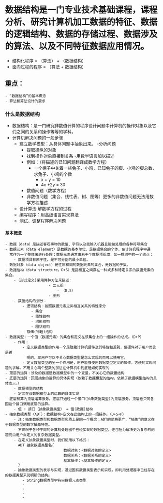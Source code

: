 # 数据结构是一门专业技术基础课程，课程分析、研究计算机加工数据的特征、数据的逻辑结构、数据的存储过程、数据涉及的算法、以及不同特征数据应用情况。
- 结构化程序 = （算法） + （数据结构）
- 面向过程的程序 = （算法 + 数据结构）
## 重点：
    - “数据结构”的基本概念
    - 算法和算法设计的要求
### 什么是数据结构
- 数据结构：是一门研究非数值计算的程序设计问题中计算机的操作对象以及它们之间的关系和操作等等的学科。
- 计算机解决问题的一般步骤
    - 建立数学模型：从具体问题中抽象出来。
        -分析问题
        - 提取操纵的对象
        - 找到操作对象直接到关系
        -用数学语言加以描述
        - 例如：（将描述的已知问题翻译成数学方程）
            - 一个棚子中关着一些兔子、小鸡，已知兔子的脚、小鸡的脚总数，求兔子、小鸡的个数
                - x + y = 10
                - 4x +2y = 30
        - 数值问题（数学方程）
        - 非数值问题（集合、线性表、树、图等）更多的非数值问题无法用数学方程描述
    - 设计算法:解数学方程的过程
    - 编写程序：用高级语言实现算法
    - 测试、调整程序解决问题
#### 基本概念
    - 数据（data）是描述客观事物的数值、字符以及能输入机器且能被处理的各种符号集合
    - 数据元素（data element）是数据的基本单位，是数据集合的个体，在计算机程序中通
      常作为一个整体来进行处理；数据元素通常由若干个数据项组成，如一棵树中的一个结点；
        - 数据项具有原子性，是不可分割的最小单位。
    - 数据对象（data object）是性质相同的数据元素的集合，是数据的子集。
    - 数据结构（data structure，D+S）是指相互之间存在一种或多种特定关系的数据元素的集合。
        - (形式定义)采用两种方法来描述：
                        - 二元组
                            - （D,S）
                        - 图形
        - 数据结构的划分：
            - 逻辑结构：按照数据元素之间相互关系的特性来分
                - 集合
                - 线性结构
                - 树形结构
                - 图状结构
            - 存储(物理)结构
    - 数据类型：一个值（数据元素）的集合和定义在该集合上的一组操作的总成。（D+P）
        - 作用：  
            - 定义数据类型的作用一个是隐藏计算机硬件及其特性和差别，使硬件对于用户而言是透
              明的，即用户可以不关心数据类型是怎么实现的而可以使用它。
            - 定义数据类型的另一个作用是，用户能够使用数据类型定义的操作，方便的实现问题的求解。不用关心两个整数的加法在计算机中到底是如何实现的
    - 顶层的运算：涉及的数据是数据模型中的一个变量，不关心它的数据结构
    - 底层的运算：顶层抽象的运算的具体实现（依赖于数据模型的结构，依赖于数据模型结构的具体表示。）
        - 数据模型的结构
        - 定义在该数据模型上的运算的具体实现
    - 底层预算为顶层运算服务，底层只通过一个接口(抽象数据类型)为顶层服务，顶层也只同各国这个接口调用底层的运算。
        - 值 + 接口（抽象数据类型） = 值(数据)结构
    - 抽象数据类型（ADT）：数据结构+定义在此结构上的一组操作。（D+S+P）
        - 注：抽象数据类型和数据类型实质上是同一个概念；ADT的范畴更广，“抽象”的意义在于数据类型的数学抽象特性。
        - 不仅限于各种不同的计算机处理器中已经实现的数据类型，还包括为解决更为复杂的问题而由用户自定义的复杂数据类型。
        - 在定义抽象数据类型时，我们使用以下格式：
          ADT 抽象数据类型名{
                               数据对象：<数据对象的定义>
                               数据关系：<数据关系的定义>
                               基本操作：<基本操作的定义>
          }
        - 抽象数据类型的表示与实现，通过固有数据类型表示和实现，即利用处理器中已经存在的数据类型来说明新的结构。
            - String数据类型字符串数据元素类型
            - 
            - 
            - 
            - 